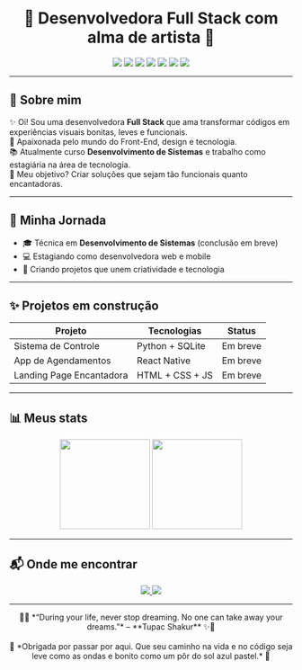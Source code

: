 <h1 align="center">🦋 Desenvolvedora Full Stack com alma de artista 🦋</h1>

<p align="center">
  <img src="https://img.shields.io/badge/HTML5-CDE8F6?style=for-the-badge&logo=html5&logoColor=white" />
  <img src="https://img.shields.io/badge/CSS3-BEE3F8?style=for-the-badge&logo=css3&logoColor=white" />
  <img src="https://img.shields.io/badge/JavaScript-A7D8F0?style=for-the-badge&logo=javascript&logoColor=white" />
  <img src="https://img.shields.io/badge/Python-9BD3F4?style=for-the-badge&logo=python&logoColor=white" />
  <img src="https://img.shields.io/badge/React-81C8F2?style=for-the-badge&logo=react&logoColor=white" />
  <img src="https://img.shields.io/badge/React%20Native-6EB5E8?style=for-the-badge&logo=react&logoColor=white" />
  <img src="https://img.shields.io/badge/Figma-92CCF3?style=for-the-badge&logo=figma&logoColor=white" />
</p>

---

## 🌊 Sobre mim

✨ Oi! Sou uma desenvolvedora **Full Stack** que ama transformar códigos em experiências visuais bonitas, leves e funcionais.  
🌱 Apaixonada pelo mundo do Front-End, design e tecnologia.  
📚 Atualmente curso **Desenvolvimento de Sistemas** e trabalho como estagiária na área de tecnologia.  
🌸 Meu objetivo? Criar soluções que sejam tão funcionais quanto encantadoras.

---

## 🌱 Minha Jornada

- 🎓 Técnica em **Desenvolvimento de Sistemas** (conclusão em breve)  
- 💻 Estagiando como desenvolvedora web e mobile  
- 🚀 Criando projetos que unem criatividade e tecnologia

---

## ✨ Projetos em construção

| Projeto                     | Tecnologias               | Status     |
|-----------------------------|---------------------------|------------|
| Sistema de Controle         | Python + SQLite           | Em breve   |
| App de Agendamentos         | React Native              | Em breve   |
| Landing Page Encantadora    | HTML + CSS + JS           | Em breve   |

---

## 📊 Meus stats

<p align="center">
  <img height="160em" src="https://github-readme-stats.vercel.app/api?username=eughc&show_icons=true&theme=default&title_color=6EB5E8&icon_color=6EB5E8&text_color=6EB5E8&bg_color=ffffff00&hide_border=true"/>
  <img height="160em" src="https://github-readme-stats.vercel.app/api/top-langs/?username=eughc&layout=compact&theme=default&title_color=6EB5E8&text_color=6EB5E8&bg_color=ffffff00&hide_border=true"/>
</p>

---

## 📬 Onde me encontrar

<p align="center">
  <a href="https://www.linkedin.com/in/seulink" target="_blank">
    <img src="https://img.shields.io/badge/LinkedIn-CDE8F6?style=for-the-badge&logo=linkedin&logoColor=white"/>
  </a>
  <a href="mailto:seuemail@email.com">
    <img src="https://img.shields.io/badge/E--mail-BEE3F8?style=for-the-badge&logo=gmail&logoColor=white"/>
  </a>
</p>

---

<p align="center">
🌊✨ *“During your life, never stop dreaming. No one can take away your dreams.”* – **Tupac Shakur** ✨🌊  
<br><br>
🫧 *Obrigada por passar por aqui. Que seu caminho na vida e no código seja leve como as ondas e bonito como um pôr do sol azul pastel.* 🫧  
</p>
